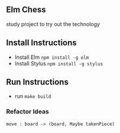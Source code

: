 ## Elm Chess
study project to try out the technology

## Install Instructions
- Install Elm `npm install -g elm`
- Install Stylus `npm install -g stylus`

## Run Instructions
- run `make build`

### Refactor Ideas
`move : board -> (board, Maybe takenPiece)`
